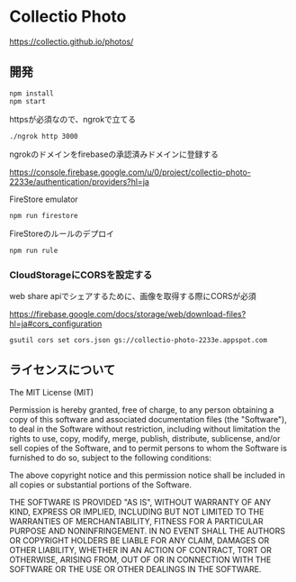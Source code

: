 # Collectio Photo

https://collectio.github.io/photos/

## 開発

```
npm install  
npm start
```

httpsが必須なので、ngrokで立てる

```
./ngrok http 3000
```

ngrokのドメインをfirebaseの承認済みドメインに登録する  

https://console.firebase.google.com/u/0/project/collectio-photo-2233e/authentication/providers?hl=ja


FireStore emulator
```
npm run firestore
```

FireStoreのルールのデプロイ
```
npm run rule
```

### CloudStorageにCORSを設定する

web share apiでシェアするために、画像を取得する際にCORSが必須

https://firebase.google.com/docs/storage/web/download-files?hl=ja#cors_configuration

```
gsutil cors set cors.json gs://collectio-photo-2233e.appspot.com
```


## ライセンスについて

The MIT License (MIT)

Permission is hereby granted, free of charge, to any person obtaining a copy
of this software and associated documentation files (the "Software"), to deal
in the Software without restriction, including without limitation the rights
to use, copy, modify, merge, publish, distribute, sublicense, and/or sell
copies of the Software, and to permit persons to whom the Software is
furnished to do so, subject to the following conditions:

The above copyright notice and this permission notice shall be included in all
copies or substantial portions of the Software.

THE SOFTWARE IS PROVIDED "AS IS", WITHOUT WARRANTY OF ANY KIND, EXPRESS OR
IMPLIED, INCLUDING BUT NOT LIMITED TO THE WARRANTIES OF MERCHANTABILITY,
FITNESS FOR A PARTICULAR PURPOSE AND NONINFRINGEMENT. IN NO EVENT SHALL THE
AUTHORS OR COPYRIGHT HOLDERS BE LIABLE FOR ANY CLAIM, DAMAGES OR OTHER
LIABILITY, WHETHER IN AN ACTION OF CONTRACT, TORT OR OTHERWISE, ARISING FROM,
OUT OF OR IN CONNECTION WITH THE SOFTWARE OR THE USE OR OTHER DEALINGS IN THE
SOFTWARE.
